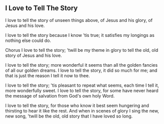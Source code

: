 ## I Love to Tell The Story

I love to tell the story 
of unseen things above,
of Jesus and his glory, 
of Jesus and his love.

I love to tell the story 
because I know 'tis true;
it satisfies my longings 
as nothing else could do.

Chorus
I love to tell the story; 
'twill be my theme in glory
to tell the old, old story 
of Jesus and his love.

I love to tell the story; 
more wonderful it seems
than all the golden fancies 
of all our golden dreams.
I love to tell the story, 
it did so much for me;
and that is just the reason 
I tell it now to thee. 

I love to tell the story; 
'tis pleasant to repeat
what seems, each time I tell it, 
more wonderfully sweet.
I love to tell the story, 
for some have never heard
the message of salvation 
from God's own holy Word.

I love to tell the story, 
for those who know it best
seem hungering and thirsting 
to hear it like the rest.
And when in scenes of glory 
I sing the new, new song,
'twill be the old, old story
that I have loved so long.